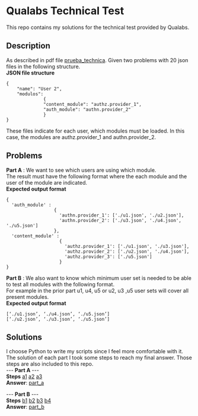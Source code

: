 # Qualabs Technical Test

This repo contains my solutions for the technical test provided by Qualabs.

## Description

As described in pdf file [prueba_technica](https://github.com/sahinmeric/qualabs/blob/fa55471775028a1f41d50c86b7ac3b35fc12439c/Prueba%20Tecnica.pdf). Given two problems with 20 json files in the following structure.  
**JSON file structure**

    {
        "name": "User 2",
        "modulos":
                  {
                  "content_module": "authz.provider_1",
                  "auth_module": "authn.provider_2"
                  }
    }

These files indicate for each user, which modules must be loaded. In this case, the modules are authz.provider_1 and authn.provider_2.  
## Problems
**Part A** : We want to see which users are using which module.  
The result must have the following format where the each module and the user of the module are indicated.  
**Expected output format**  

    {
      'auth_module' : 
                      {
                        'authn.provider_1': ['./u1.json', './u2.json'],
                        'authn.provider_2': ['./u3.json', './u4.json', './u5.json']
                      },
      'content_module' : 
                        {
                          'authz.provider_1': ['./u1.json', './u3.json'],
                          'authz.provider_2': ['./u2.json', './u4.json'],
                          'authz.provider_3': ['./u5.json']
                        }
    }

**Part B** : We also want to know which minimum user set is needed to be able to test all modules with the following format.  
For example in the prior part u1, u4, u5 or u2, u3 ,u5 user sets will cover all present modules.  
**Expected output format**

    [‘./u1.json’, ‘./u4.json’, ‘./u5.json’]  
    [‘./u2.json’, ‘./u3.json’, ‘./u5.json’]  

## Solutions
I choose Python to write my scripts since I feel more comfortable with it. The solution of each part I took some steps to reach my final answer. Those steps are also included to this repo.  
--- **Part A** ---  
    **Steps** [a1](https://github.com/sahinmeric/qualabs/blob/fa55471775028a1f41d50c86b7ac3b35fc12439c/steps/a1.py) [a2](https://github.com/sahinmeric/qualabs/blob/fa55471775028a1f41d50c86b7ac3b35fc12439c/steps/a2.py) [a3](https://github.com/sahinmeric/qualabs/blob/fa55471775028a1f41d50c86b7ac3b35fc12439c/steps/a3.py)  
    **Answer**: [part_a](https://github.com/sahinmeric/qualabs/blob/fa55471775028a1f41d50c86b7ac3b35fc12439c/part_a.py)  
    
--- **Part B** ---    
    **Steps** [b1](https://github.com/sahinmeric/qualabs/blob/f0289a6ef72a8271defeec83a4d01d7423690a08/steps/b1.py) [b2](https://github.com/sahinmeric/qualabs/blob/f0289a6ef72a8271defeec83a4d01d7423690a08/steps/b2.py) [b3](https://github.com/sahinmeric/qualabs/blob/f0289a6ef72a8271defeec83a4d01d7423690a08/steps/b3.py) [b4](https://github.com/sahinmeric/qualabs/blob/f0289a6ef72a8271defeec83a4d01d7423690a08/steps/b4.py)  
    **Answer**: [part_b](https://github.com/sahinmeric/qualabs/blob/f0289a6ef72a8271defeec83a4d01d7423690a08/part_b.py)  

